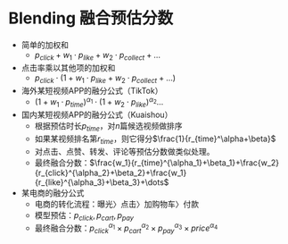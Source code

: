 # Blending 融合预估分数

- 简单的加权和
  - $p_{click}+w_1\cdot p_{like}+w_2\cdot p_{collect}+\dots$
- 点击率乘以其他项的加权和
  - $p_{click}\cdot(1+w_1\cdot p_{like}+w_2\cdot p_{collect}+…)$
- 海外某短视频APP的融分公式（TikTok）
  - $(1+w_1\cdot p_{time})^{\alpha_1}\cdot(1+w_2\cdot p_{like})^{\alpha_2}\dots$
- 国内某短视频APP的融分公式（Kuaishou）
  - 根据预估时长$p_{time}$，对$n$篇候选视频做排序
  - 如果某视频排名第$r_{time}$，则它得分$\frac{1}{r_{time}^\alpha+\beta}$
  - 对点击、点赞、转发、评论等预估分数做类似处理。
  - 最终融合分数：$\frac{w_1}{r_{time}^{\alpha_1}+\beta_1}+\frac{w_2}{r_{click}^{\alpha_2}+\beta_2}+\frac{w_1}{r_{like}^{\alpha_3}+\beta_3}+\dots$
- 某电商的融分公式
  - 电商的转化流程：曝光〉点击〉加购物车〉付款
  - 模型预估：$p_{click}, p_{cart},p_{pay}$
  - 最终融合分数：$p^{\alpha_1}_{click} \times p^{\alpha_2}_{cart} \times p^{\alpha_3}_{pay}\times price^{\alpha_4}$